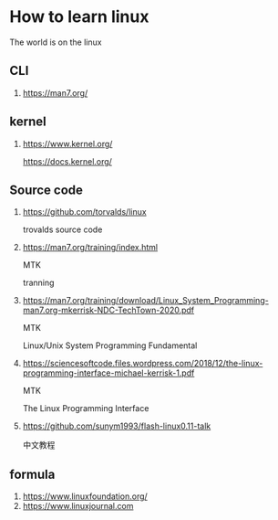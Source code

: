 # How to learn linux

The world is on the linux

## CLI

1. https://man7.org/

## kernel

1. https://www.kernel.org/

   https://docs.kernel.org/

## Source code

1. https://github.com/torvalds/linux

   trovalds source code

2. https://man7.org/training/index.html

   MTK

   tranning

3. https://man7.org/training/download/Linux_System_Programming-man7.org-mkerrisk-NDC-TechTown-2020.pdf

   MTK

   Linux/Unix System Programming Fundamental

4. https://sciencesoftcode.files.wordpress.com/2018/12/the-linux-programming-interface-michael-kerrisk-1.pdf

   MTK

   The Linux Programming Interface

4. https://github.com/sunym1993/flash-linux0.11-talk

   中文教程

## formula

1. https://www.linuxfoundation.org/
2. https://www.linuxjournal.com